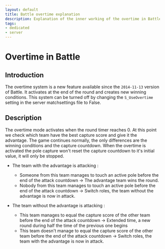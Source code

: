 ```yaml
---
layout: default
title: Battle overtime explanation
description: Explanation of the inner working of the overtime in Battle.
tags:
- dedicated
- server
---
```



# Overtime in Battle

## Introduction

The overtime system is a new feature available since the `2014-11-13` version of Battle. It activates at the end of the round and creates new winning conditions. This system can be turned off by changing the `S_UseOvertime` setting in the server matchsettings file to False.

## Description

The overtime mode activates when the round timer reaches 0. At this point we check which team have the best capture score and give it the advantage. The game continues normally, the only differences are the winning conditions and the capture countdown. When the overtime is activated the pole capture won't reset the capture countdown to it's initial value, it will only be stopped. 

* The team with the advantage is attacking :

  * Someone from this team manages to touch an active pole before the end of the attack countdown -> The advantage team wins the round.
  * Nobody from this team manages to touch an active pole before the end of the attack countdown -> Switch roles, the team without the advantage is now in attack.

* The team without the advantage is attacking :

  * This team manages to equal the capture score of the other team before the end of the attack countdown -> Extended time, a new round during half the time of the previous one begins
  * This team doesn't manage to equal the capture score of the other team before the end of the attack countdown -> Switch roles, the team with the advantage is now in attack.
